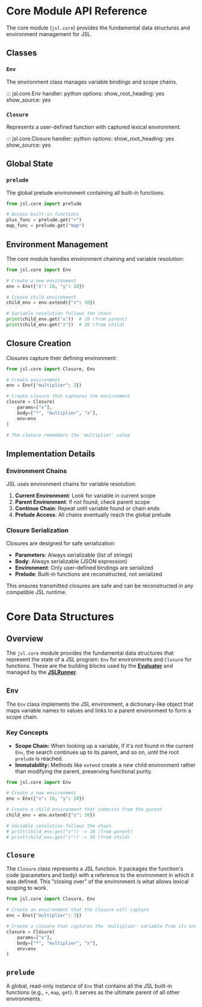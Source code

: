 # Core Module API Reference

The core module (`jsl.core`) provides the fundamental data structures and environment management for JSL.

## Classes

### `Env`

The environment class manages variable bindings and scope chains.

::: jsl.core.Env
    handler: python
    options:
      show_root_heading: yes
      show_source: yes
      
### `Closure`

Represents a user-defined function with captured lexical environment.

::: jsl.core.Closure
    handler: python
    options:
      show_root_heading: yes
      show_source: yes

## Global State

### `prelude`

The global prelude environment containing all built-in functions.

```python
from jsl.core import prelude

# Access built-in functions
plus_func = prelude.get("+")
map_func = prelude.get("map")
```

## Environment Management

The core module handles environment chaining and variable resolution:

```python
from jsl.core import Env

# Create a new environment
env = Env({"x": 10, "y": 20})

# Create child environment  
child_env = env.extend({"z": 30})

# Variable resolution follows the chain
print(child_env.get("x"))  # 10 (from parent)
print(child_env.get("z"))  # 30 (from child)
```

## Closure Creation

Closures capture their defining environment:

```python
from jsl.core import Closure, Env

# Create environment
env = Env({"multiplier": 3})

# Create closure that captures the environment
closure = Closure(
    params=["x"],
    body=["*", "multiplier", "x"],
    env=env
)

# The closure remembers the 'multiplier' value
```

## Implementation Details

### Environment Chains

JSL uses environment chains for variable resolution:

1. **Current Environment**: Look for variable in current scope
2. **Parent Environment**: If not found, check parent scope  
3. **Continue Chain**: Repeat until variable found or chain ends
4. **Prelude Access**: All chains eventually reach the global prelude

### Closure Serialization

Closures are designed for safe serialization:

- **Parameters**: Always serializable (list of strings)
- **Body**: Always serializable (JSON expression)
- **Environment**: Only user-defined bindings are serialized
- **Prelude**: Built-in functions are reconstructed, not serialized

This ensures transmitted closures are safe and can be reconstructed in any compatible JSL runtime.

# Core Data Structures

## Overview

The `jsl.core` module provides the fundamental data structures that represent the state of a JSL program: `Env` for environments and `Closure` for functions. These are the building blocks used by the **[Evaluator](./evaluator.md)** and managed by the **[JSLRunner](./runner.md)**.

## `Env`

The `Env` class implements the JSL environment, a dictionary-like object that maps variable names to values and links to a parent environment to form a scope chain.

### Key Concepts

-   **Scope Chain:** When looking up a variable, if it's not found in the current `Env`, the search continues up to its parent, and so on, until the root `prelude` is reached.
-   **Immutability:** Methods like `extend` create a *new* child environment rather than modifying the parent, preserving functional purity.

```python
from jsl.core import Env

# Create a new environment
env = Env({"x": 10, "y": 20})

# Create a child environment that inherits from the parent
child_env = env.extend({"z": 30})

# Variable resolution follows the chain
# print(child_env.get("x")) -> 10 (from parent)
# print(child_env.get("z")) -> 30 (from child)
```

## `Closure`

The `Closure` class represents a JSL function. It packages the function's code (parameters and body) with a reference to the environment in which it was defined. This "closing over" of the environment is what allows lexical scoping to work.

```python
from jsl.core import Closure, Env

# Create an environment that the closure will capture
env = Env({"multiplier": 3})

# Create a closure that captures the 'multiplier' variable from its environment
closure = Closure(
    params=["x"],
    body=["*", "multiplier", "x"],
    env=env
)
```

## `prelude`

A global, read-only instance of `Env` that contains all the JSL built-in functions (e.g., `+`, `map`, `get`). It serves as the ultimate parent of all other environments.

